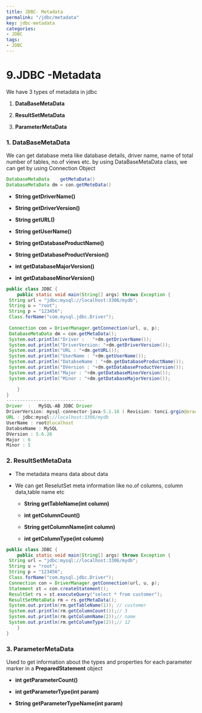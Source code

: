 ```yaml
---
title: JDBC- Metadata
permalink: "/jdbc/metadata"
key: jdbc-metadata
categories:
- JDBC
tags:
- JDBC
---
```


9.JDBC -Metadata
==========

We have 3 types of metadata in jdbc

1.  **DataBaseMetaData**

2.  **ResultSetMetaData**

3.  **ParameterMetaData**



### 1. DataBaseMetaData

We can get database meta like database details, driver name, name of total
number of tables, no.of views etc. by using DataBaseMetaData class, we can get
by using Connection Object
```java
DatabaseMetaData	getMetaData()
DatabaseMetaData dm = con.getMeteData()
```


-   **String getDriverName()**

-   **String getDriverVersion()**

-   **String getURL()**

-   **String getUserName()**

-   **String getDatabaseProductName()**

-   **String getDatabaseProductVersion()**

-   **int getDatabaseMajorVersion()**

-   **int getDatabaseMinorVersion()**


```java
public class JDBC {
	public static void main(String[] args) throws Exception {
 String url = "jdbc:mysql://localhost:3306/mydb";
 String u = "root";
 String p = "123456";
 Class.forName("com.mysql.jdbc.Driver");  
  
 Connection con = DriverManager.getConnection(url, u, p);
 DatabaseMetaData dm = con.getMetaData();
 System.out.println("Driver	:	"+dm.getDriverName());
 System.out.println("DriverVersion: "+dm.getDriverVersion());
 System.out.println("URL : "+dm.getURL());
 System.out.println("UserName : "+dm.getUserName());
 System.out.println("DatabseName : "+dm.getDatabaseProductName());
 System.out.println("DVersion : "+dm.getDatabaseProductVersion());
 System.out.println("Major : "+dm.getDatabaseMinorVersion());
 System.out.println("Minor : "+dm.getDatabaseMajorVersion());

	}
}
-----------------------------
Driver	:	MySQL-AB JDBC Driver
DriverVersion: mysql-connector-java-5.1.18 ( Revision: tonci.grgin@oracle.com-20110930151701-jfj14ddfq48ifkfq )
URL : jdbc:mysql://localhost:3306/mydb
UserName : root@localhost
DatabseName : MySQL
DVersion : 5.6.26
Major : 6
Minor : 5
```



### **2. ResultSetMetaData** 

-   The metadata means data about data

-   We can get ReselutSet meta information like no.of columns, column data,table
    name etc

    -   **String getTableName(int column)**

    -   **int getColumnCount()**

    -   **String getColumnName(int column)**

    -   **int getColumnType(int column)**


```java
public class JDBC {
	public static void main(String[] args) throws Exception {
 String url = "jdbc:mysql://localhost:3306/mydb";
 String u = "root";
 String p = "123456";
 Class.forName("com.mysql.jdbc.Driver");
 Connection con = DriverManager.getConnection(url, u, p);
 Statement st = con.createStatement();
 ResultSet rs = st.executeQuery("select * from customer");
 ResultSetMetaData rm = rs.getMetaData();
 System.out.println(rm.getTableName(1)); // customer
 System.out.println(rm.getColumnCount());// 3
 System.out.println(rm.getColumnName(2));// name
 System.out.println(rm.getColumnType(2));// 12
	}
}
```



### **3. ParameterMetaData** 

Used to get information about the types and properties for each parameter marker
in a **PreparedStatement** object

-   **int getParameterCount()**

-   **int getParameterType(int param)**

-   **String getParameterTypeName(int param)**
